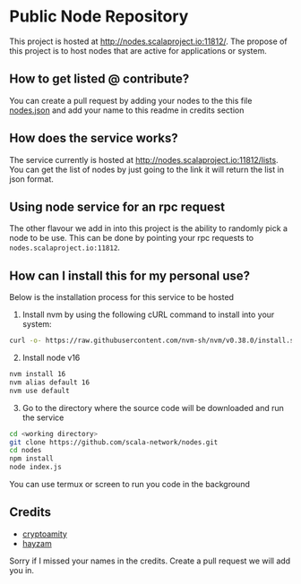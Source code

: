 # Public Node Repository

This project is hosted at http://nodes.scalaproject.io:11812/. The propose of this project is to host nodes that are active for applications or system.


## How to get listed @ contribute?

You can create a pull request by adding your nodes to the this file [nodes.json](https://github.com/scala-network/nodes/blob/main/nodes.json) and add your name to this readme in credits section


## How does the service works?

The service currently is hosted at http://nodes.scalaproject.io:11812/lists. You can get the list of nodes by just going to the link it will return the list in json format. 

## Using node service for an rpc request

The other flavour we add in into this project is the ability to randomly pick a node to be use. This can be done by pointing your rpc requests to `nodes.scalaproject.io:11812`.

## How can I install this for my personal use?
Below is the installation process for this service to be hosted

1. Install nvm by using the following cURL command to install into your system:
```sh
curl -o- https://raw.githubusercontent.com/nvm-sh/nvm/v0.38.0/install.sh | bash
```

2. Install node v16 
```sh
nvm install 16
nvm alias default 16
nvm use default
```

3. Go to the directory where the source code will be downloaded and run the service
```sh
cd <working directory>
git clone https://github.com/scala-network/nodes.git
cd nodes
npm install
node index.js
```

You can use termux or screen to run you code in the background


## Credits
* [cryptoamity](https://github.com/ahmyi)
* [hayzam](https://github.com/hayzamjs)


Sorry if I missed your names in the credits. Create a pull request we will add you in.
